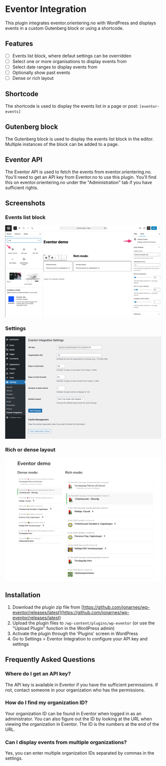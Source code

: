# Eventor Integration

This plugin integrates eventor.orientering.no with WordPress and displays events in a custom Gutenberg block or using a shortcode.

## Features

- [ ] Events list block, where defaut settings can be overridden
- [ ] Select one or more organisations to display events from
- [ ] Select date ranges to display events from
- [ ] Optionally show past events
- [ ] Dense or rich layout

## Shortcode

The shortcode is used to display the events list in a page or post: `[eventor-events]`

## Gutenberg block

The Gutenberg block is used to display the events list block in the editor. Multiple instances of the block can be added to a page.

## Eventor API

The Eventor API is used to fetch the events from eventor.orientering.no. You'll need to get an API key from Eventor.no to use this plugin. You'll find this on eventor.orientering.no under the "Administration" tab if you have sufficient rights.

## Screenshots

### Events list block

![Events list block](./docs/block-editor.png)

### Settings

![plugin settings](./docs/settings.png)

### Rich or dense layout

![Rich or dense layout](./docs/dense-rich-mode.png)

## Installation

1. Download the plugin zip file from [https://github.com/jonarnes/wp-eventor/releases/latest](https://github.com/jonarnes/wp-eventor/releases/latest)
2. Upload the plugin files to `/wp-content/plugins/wp-eventor` (or use the "Upload Plugin" function in the WordPress admin)
3. Activate the plugin through the 'Plugins' screen in WordPress
4. Go to Settings > Eventor Integration to configure your API key and settings

## Frequently Asked Questions

### Where do I get an API key?

The API key is available in Eventor if you have the sufficient permissions. If not, contact someone in your organization who has the permissions.

### How do I find my organization ID?

Your organization ID can be found in Eventor when logged in as an administrator. You can also figure out the ID by looking at the URL when viewing the organization in Eventor. The ID is the numbers at the end of the URL.

### Can I display events from multiple organizations?

Yes, you can enter multiple organization IDs separated by commas in the settings.


